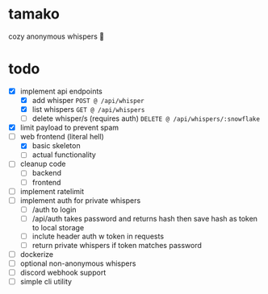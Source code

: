 # tamako

cozy anonymous whispers 🐞

# todo

- [x] implement api endpoints
  - [x] add whisper `POST @ /api/whisper`
  - [x] list whispers `GET @ /api/whispers`
  - [ ] delete whisper/s (requires auth) `DELETE @ /api/whispers/:snowflake`
- [x] limit payload to prevent spam
- [ ] web frontend (literal hell)
  - [x] basic skeleton
  - [ ] actual functionality
- [ ] cleanup code
  - [ ] backend
  - [ ] frontend
- [ ] implement ratelimit
- [ ] implement auth for private whispers
  - [ ] /auth to login
  - [ ] /api/auth takes password and returns hash then save hash as token to local storage
  - [ ] inclute header auth w token in requests
  - [ ] return private whispers if token matches password
  <!-- - [ ] github oauth to access private whispers `/api/auth/github` -->
- [ ] dockerize
- [ ] optional non-anonymous whispers
- [ ] discord webhook support
- [ ] simple cli utility
